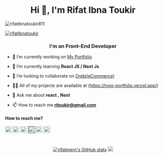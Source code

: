 <h1 align="center">Hi 👋, I'm Rifat Ibna Toukir</h1>

<p align="left"> <img src="https://komarev.com/ghpvc/?username=rifatibnatoukir811&label=Profile%20views&color=0e75b6&style=flat" alt="rifatibnatoukir811" /> </p>

<p align="left"> <a href="https://x.com/rifatibnatoukir" target="blank"><img src="https://img.shields.io/twitter/follow/rifatibnatoukir?logo=twitter&style=for-the-badge" alt="rifatibnatoukir" /></a> </p>

<h3 align="center">I'm an Front-End Developer</h3>


- 🔭 I’m currently working on [My Portfolio](https://typo-portfolio.vercel.app/)

- 🌱 I’m currently learning **React JS / Next Js**

- 👯 I’m looking to collaborate on [Orebi(eCommerce)](http://clone-e-commerce.vercel.app/)

- 👨‍💻 All of my projects are available at (https://typo-portfolio.vercel.app/)

- 💬 Ask me about **react , Next**

- 📫 How to reach me **ritoukir@gmail.com**


#### How to reach me?

<a href="https://x.com/rifatibnatoukir">
  <img align="left" alt="Twitter" width="22px" src="./twitter.svg" />
</a>
<a href="https://www.linkedin.com/in/rifatmern">
  <img align="left" alt="LinkedIn" width="22px" src="./linkedin.svg" />
</a>
<a href="https://www.facebook.com/Rifatibnatoukir82/">
  <img align="left" alt="Facebook" width="22px" src="./facebook.svg" />
</a>
<a href="">
  <img align="left" alt="Dev" width="22px" src="./dev.svg" />
</a>
<a href="#">
  <img align="left" alt="Medium" width="22px" src="./medium.svg" />
</a>
<a href="mailto:ritoukir@gmail.com">
  <img align="left" alt="Mail" width="22px" src="./gmail.svg" />
</a>


<br/>
<br/>
<br/>

<p align="center">
<a href="http://www.github.com/rifatmern"><img src="https://github-readme-stats.vercel.app/api?username=rifatmern&show_icons=true&hide=&count_private=true&title_color=3382ed&text_color=ffffff&icon_color=3382ed&bg_color=1c1917&hide_border=true&show_icons=true" alt="rifatmern's GitHub stats" /></a>
<a href="http://www.github.com/rifatmern"><img src="https://github-readme-streak-stats.herokuapp.com/?user=rifatmern&stroke=ffffff&background=1c1917&ring=0891b2&fire=0891b2&currStreakNum=ffffff&currStreakLabel=0891b2&sideNums=ffffff&sideLabels=ffffff&dates=ffffff&hide_border=true" /></a>
 </p>
